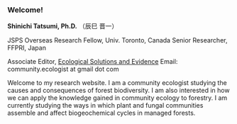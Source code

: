 ### Welcome!

**Shinichi Tatsumi, Ph.D.** （辰巳 晋一）

JSPS Overseas Research Fellow, Univ. Toronto, Canada
Senior Researcher, FFPRI, Japan

Associate Editor, [Ecological Solutions and Evidence](https://besjournals.onlinelibrary.wiley.com/journal/26888319)
Email: community.ecologist at gmail dot com

Welcome to my research website. I am a community ecologist studying the causes and consequences of forest biodiversity. I am also interested in how we can apply the knowledge gained in community ecology to forestry. I am currently studying the ways in which plant and fungal communities assemble and affect biogeochemical cycles in managed forests.
